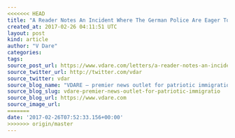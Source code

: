 ```yaml
---
<<<<<<< HEAD
title: "A Reader Notes An Incident Where The German Police Are Eager To Announce The Citizenship Of The Attacker"
created_at: 2017-02-26 04:11:51 UTC
layout: post
kind: article
author: "V Dare"
categories: 
tags: 
source_post_url: https://www.vdare.com/letters/a-reader-notes-an-incident-where-the-german-police-are-eager-to-announce-the-citizenship-of-the-attacker
source_twitter_url: http://twitter.com/vdar
source_twitter: vdar
source_blog_name: "VDARE – premier news outlet for patriotic immigration reform"
source_blog_slug: vdare-premier-news-outlet-for-patriotic-immigratio
source_blog_url: https://www.vdare.com
source_image_url: 
=======
date: '2017-02-26T07:52:33.156+00:00'
>>>>>>> origin/master
---
```

